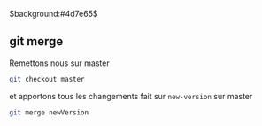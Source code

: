 $background:#4d7e65$

## git merge

<style>pre{background: #3f3f3f;}</style>

Remettons nous sur master

````bash
git checkout master
````

et apportons tous les changements fait sur `new-version` sur master 

````bash
git merge newVersion	
````
